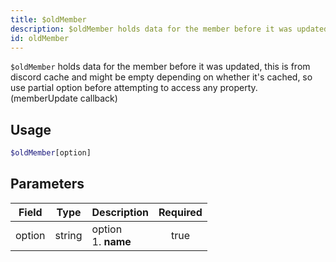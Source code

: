 ```yaml
---
title: $oldMember 
description: $oldMember holds data for the member before it was updated, this is from discord cache and might be empty depending on whether it's cached, so use partial option before attempting to access any property. (memberUpdate callback)
id: oldMember
---
```


`$oldMember` holds data for the member before it was updated, this is from discord cache and might be empty depending on whether it's cached, so use partial option before attempting to access any property. (memberUpdate callback)

## Usage

```php
$oldMember[option]
```

## Parameters 


| Field  | Type   | Description               | Required |
| ------ | ------ | ------------------------- |:--------:|
| option | string | option <br /> 1. **name** |    true   |
